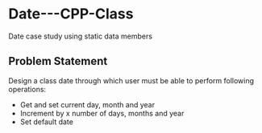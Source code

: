 # Date---CPP-Class
Date case study using static data members

## Problem Statement

Design a class date through which user must be able to perform following operations:

  * Get and set current day, month and year
  * Increment by x number of days, months and year
  * Set default date
